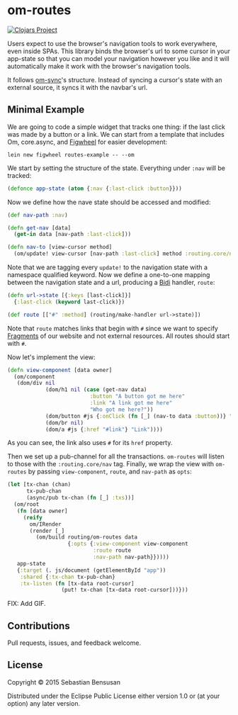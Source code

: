 # om-routes

[![Clojars Project](http://clojars.org/om-routes/latest-version.svg)](http://clojars.org/om-routes)

Users expect to use the browser's navigation tools
to work everywhere, even inside SPAs. This library binds the browser's
url to some cursor in your app-state so that you can model your
navigation however you like and it will automatically make it work
with the browser's navigation tools.

It follows [om-sync](http://github.com/swannodette/om-sync)'s
structure. Instead of syncing a cursor's state with an external
source, it syncs it with the navbar's url.

## Minimal Example

We are going to code a simple widget that tracks one thing: if the
last click was made by a button or a link. We can start from a template that
includes Om, core.async, and
[Figwheel](https://github.com/bhauman/lein-figwheel) for easier
development:

    lein new figwheel routes-example -- --om

We start by setting the structure of the state. Everything under
`:nav` will be tracked:

```clj
(defonce app-state (atom {:nav {:last-click :button}}))
```

Now we define how the nave state should be accessed and modified:

```clj
(def nav-path :nav)

(defn get-nav [data]
  (get-in data [nav-path :last-click]))

(defn nav-to [view-cursor method]
  (om/update! view-cursor [nav-path :last-click] method :routing.core/nav))
```

Note that we are tagging every `update!` to the navigation state with
a namespace qualified keyword. Now we define a one-to-one mapping
between the navigation state and a url, producing a [Bidi](https://github.com/juxt/bidi) handler,
`route`:

```clj
(defn url->state [{:keys [last-click]}]
  {:last-click (keyword last-click)})

(def route [["#" :method] (routing/make-handler url->state)])
```

Note that `route` matches links that begin with `#` since we want
to specify
[Fragments](http://en.wikipedia.org/wiki/Fragment_identifier) of our
website and not external resources. All routes should start with `#`.

Now let's implement the view:

```clj
(defn view-component [data owner]
  (om/component
   (dom/div nil
            (dom/h1 nil (case (get-nav data)
                          :button "A button got me here"
                          :link "A link got me here"
                          "Who got me here?"))
            (dom/button #js {:onClick (fn [_] (nav-to data :button))} "Button") 
            (dom/br nil)
            (dom/a #js {:href "#link"} "Link"))))
```

As you can see, the link also uses `#` for its `href` property.

Then we set up a pub-channel for all the transactions. `om-routes`
will listen to those with the `:routing.core/nav` tag. Finally, we
wrap the view with `om-routes` by passing `view-component`, `route`,
and `nav-path` as `opts`:

```clj
(let [tx-chan (chan)
      tx-pub-chan
      (async/pub tx-chan (fn [_] :txs))]
  (om/root
   (fn [data owner]
     (reify
       om/IRender
       (render [_]
         (om/build routing/om-routes data
                   {:opts {:view-component view-component
                           :route route
                           :nav-path nav-path}}))))
   app-state
   {:target (. js/document (getElementById "app"))
    :shared {:tx-chan tx-pub-chan}
    :tx-listen (fn [tx-data root-cursor]
                 (put! tx-chan [tx-data root-cursor]))}))
```

FIX: Add GIF.

## Contributions

Pull requests, issues, and feedback welcome.

## License

Copyright © 2015 Sebastian Bensusan

Distributed under the Eclipse Public License either version 1.0 or (at
your option) any later version.
